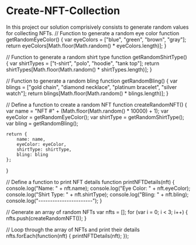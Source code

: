 # Create-NFT-Collection
In this project our solution comprisively consists to generate random values for collecting NFTs.
// Function to generate a random eye color
function getRandomEyeColor() {
    var eyeColors = ["blue", "green", "brown", "gray"];
    return eyeColors[Math.floor(Math.random() * eyeColors.length)];
}

// Function to generate a random shirt type
function getRandomShirtType() {
    var shirtTypes = ["t-shirt", "polo", "hoodie", "tank top"];
    return shirtTypes[Math.floor(Math.random() * shirtTypes.length)];
}

// Function to generate a random bling
function getRandomBling() {
    var blings = ["gold chain", "diamond necklace", "platinum bracelet", "silver watch"];
    return blings[Math.floor(Math.random() * blings.length)];
}

// Define a function to create a random NFT
function createRandomNFT() {
    var name = "NFT #" + (Math.floor(Math.random() * 10000) + 1);
    var eyeColor = getRandomEyeColor();
    var shirtType = getRandomShirtType();
    var bling = getRandomBling();

    return {
        name: name,
        eyeColor: eyeColor,
        shirtType: shirtType,
        bling: bling
    };
}

// Define a function to print NFT details
function printNFTDetails(nft) {
    console.log("Name: " + nft.name);
    console.log("Eye Color: " + nft.eyeColor);
    console.log("Shirt Type: " + nft.shirtType);
    console.log("Bling: " + nft.bling);
    console.log("-----------------------");
}

// Generate an array of random NFTs
var nfts = [];
for (var i = 0; i < 3; i++) {
    nfts.push(createRandomNFT());
}

// Loop through the array of NFTs and print their details
nfts.forEach(function(nft) {
    printNFTDetails(nft);
});


